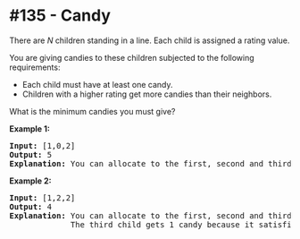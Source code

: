 # \#135 - Candy
<p>There are <em>N</em> children standing in a line. Each child is assigned a rating value.</p>

<p>You are giving candies to these children subjected to the following requirements:</p>

<ul>
	<li>Each child must have at least one candy.</li>
	<li>Children with a higher rating get more candies than their neighbors.</li>
</ul>

<p>What is the minimum candies you must give?</p>

<p><strong>Example 1:</strong></p>

<pre>
<strong>Input:</strong> [1,0,2]
<strong>Output:</strong> 5
<strong>Explanation:</strong> You can allocate to the first, second and third child with 2, 1, 2 candies respectively.
</pre>

<p><strong>Example 2:</strong></p>

<pre>
<strong>Input:</strong> [1,2,2]
<strong>Output:</strong> 4
<strong>Explanation:</strong> You can allocate to the first, second and third child with 1, 2, 1 candies respectively.
             The third child gets 1 candy because it satisfies the above two conditions.
</pre>
